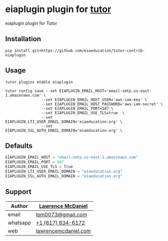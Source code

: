 # eiaplugin plugin for [tutor](https://docs.tutor.edly.io)

eiaplugin plugin for Tutor

## Installation

```console
pip install git+https://github.com/eiaeducation/tutor-contrib-eiaplugin
```

## Usage

```console
tutor plugins enable eiaplugin

tutor config save --set EIAPLUGIN_EMAIL_HOST='email-smtp.us-east-1.amazonaws.com' \
                --set EIAPLUGIN_EMAIL_HOST_USER='aws-iam-key' \
                --set EIAPLUGIN_EMAIL_HOST_PASSWORD='aws-iam-secret' \
                --set EIAPLUGIN_EMAIL_PORT=587 \
                --set EIAPLUGIN_EMAIL_USE_TLS=true  \
                --set EIAPLUGIN_LTI_USER_EMAIL_DOMAIN='eiaeducation.org' \
                --set EIAPLUGIN_SSL_AUTH_EMAIL_DOMAIN='eiaeducation.org' \
```

## Defaults

```python
EIAPLUGIN_EMAIL_HOST = "email-smtp.us-east-1.amazonaws.com"
EIAPLUGIN_EMAIL_PORT = 587
EIAPLUGIN_EMAIL_USE_TLS = True
EIAPLUGIN_LTI_USER_EMAIL_DOMAIN = "eiaeducation.org"
EIAPLUGIN_SSL_AUTH_EMAIL_DOMAIN = "eiaeducation.org"
```

## Support

| Author       | [Lawrence McDaniel](https://www.linkedin.com/in/lawrencemcdaniel/) |
|--------------|--------------------------------------------------------|
| email        | [lpm0073@gmail.com](mailto:lpm0073@gmail.com)          |
| whatsapp     | [+1 (617) 834-6172](tel:+16178346172)                  |
| web          | [lawrencemcdaniel.com](https://lawrencemcdaniel.com/)  |
